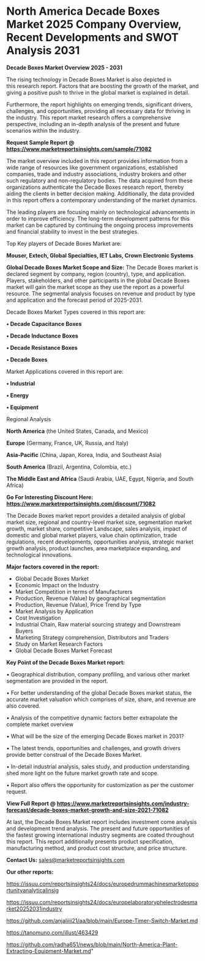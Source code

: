 # North America Decade Boxes Market 2025 Company Overview, Recent Developments and SWOT Analysis 2031

<Strong> Decade Boxes Market Overview 2025 - 2031</strong>

The rising technology in Decade Boxes Market is also depicted in this research report. Factors that are boosting the growth of the market, and giving a positive push to thrive in the global market is explained in detail.

Furthermore, the report highlights on emerging trends, significant drivers, challenges, and opportunities, providing all necessary data for thriving in the industry. This report market research offers a comprehensive perspective, including an in-depth analysis of the present and future scenarios within the industry.

<strong>Request Sample Report @ <a href=https://www.marketreportsinsights.com/sample/71082>https://www.marketreportsinsights.com/sample/71082</a></strong>

The market overview included in this report provides information from a wide range of resources like government organizations, established companies, trade and industry associations, industry brokers and other such regulatory and non-regulatory bodies. The data acquired from these organizations authenticate the Decade Boxes research report, thereby aiding the clients in better decision making. Additionally, the data provided in this report offers a contemporary understanding of the market dynamics.

The leading players are focusing mainly on technological advancements in order to improve efficiency. The long-term development patterns for this market can be captured by continuing the ongoing process improvements and financial stability to invest in the best strategies.

Top Key players of Decade Boxes Market are:

<strong>Mouser, Extech, Global Specialties, IET Labs, Crown Electronic Systems</strong>

<strong><b>Global Decade Boxes Market Scope and Size:</b></strong>
The Decade Boxes market is declared segment by company, region (country), type, and application. Players, stakeholders, and other participants in the global Decade Boxes market will gain the market scope as they use the report as a powerful resource. The segmental analysis focuses on revenue and product by type and application and the forecast period of 2025-2031.

Decade Boxes Market Types covered in this report are:

<strong>• Decade Capacitance Boxes

• Decade Inductance Boxes

• Decade Resistance Boxes

• Decade Boxes</strong>

Market Applications covered in this report are:

<strong>• Industrial

• Energy

• Equipment</strong> 

Regional Analysis

<strong>North America</strong> (the United States, Canada, and Mexico)

<strong>Europe</strong> (Germany, France, UK, Russia, and Italy)

<strong>Asia-Pacific</strong> (China, Japan, Korea, India, and Southeast Asia)

<strong>South America</strong> (Brazil, Argentina, Colombia, etc.)

<strong>The Middle East and Africa</strong> (Saudi Arabia, UAE, Egypt, Nigeria, and South Africa)

<strong>Go For Interesting Discount Here: <a href=https://www.marketreportsinsights.com/discount/71082>https://www.marketreportsinsights.com/discount/71082</a></strong>

The Decade Boxes market report provides a detailed analysis of global market size, regional and country-level market size, segmentation market growth, market share, competitive Landscape, sales analysis, impact of domestic and global market players, value chain optimization, trade regulations, recent developments, opportunities analysis, strategic market growth analysis, product launches, area marketplace expanding, and technological innovations.

<strong><b>Major factors covered in the report:</b></strong>
<ul>
  <li>Global Decade Boxes Market </li>
  <li>Economic Impact on the Industry</li>
  <li>Market Competition in terms of Manufacturers</li>
  <li>Production, Revenue (Value) by geographical segmentation</li>
  <li>Production, Revenue (Value), Price Trend by Type</li>
  <li>Market Analysis by Application</li>
  <li>Cost Investigation</li>
  <li>Industrial Chain, Raw material sourcing strategy and Downstream Buyers</li>
  <li>Marketing Strategy comprehension, Distributors and Traders</li>
  <li>Study on Market Research Factors</li>
  <li>Global Decade Boxes Market Forecast</li>
</ul>

<strong><b>Key Point of the Decade Boxes Market report:</b></strong>

• Geographical distribution, company profiling, and various other market segmentation are provided in the report.

• For better understanding of the global Decade Boxes market status, the accurate market valuation which comprises of size, share, and revenue are also covered.

• Analysis of the competitive dynamic factors better extrapolate the complete market overview

• What will be the size of the emerging Decade Boxes market in 2031?

• The latest trends, opportunities and challenges, and growth drivers provide better construal of the Decade Boxes Market.

• In-detail industrial analysis, sales study, and production understanding shed more light on the future market growth rate and scope.

• Report also offers the opportunity for customization as per the customer request.

<strong><b>View Full Report @ <a href=https://www.marketreportsinsights.com/industry-forecast/decade-boxes-market-growth-and-size-2021-71082>https://www.marketreportsinsights.com/industry-forecast/decade-boxes-market-growth-and-size-2021-71082</a></b></strong>


At last, the Decade Boxes Market report includes investment come analysis and development trend analysis. The present and future opportunities of the fastest growing international industry segments are coated throughout this report. This report additionally presents product specification, manufacturing method, and product cost structure, and price structure.

<strong>Contact Us:</strong>
sales@marketreportsinsights.com

<strong>Our other reports:</strong>

<a href=https://issuu.com/reportsinsights24/docs/europedrummachinesmarketopportunityanalyticalinsig>https://issuu.com/reportsinsights24/docs/europedrummachinesmarketopportunityanalyticalinsig</a>

<a href=https://issuu.com/reportsinsights24/docs/europelaboratoryphelectrodesmarket20252031industry>https://issuu.com/reportsinsights24/docs/europelaboratoryphelectrodesmarket20252031industry</a>

<a href=https://github.com/anjaliiii21/aa/blob/main/Europe-Timer-Switch-Market.md>https://github.com/anjaliiii21/aa/blob/main/Europe-Timer-Switch-Market.md</a>

<a href=https://tanomuno.com/illust/463429>https://tanomuno.com/illust/463429</a>

<a href=https://github.com/radha651/news/blob/main/North-America-Plant-Extracting-Equipment-Market.md>https://github.com/radha651/news/blob/main/North-America-Plant-Extracting-Equipment-Market.md</a>"
